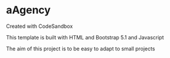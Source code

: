 # aAgency
Created with CodeSandbox

This template is built with HTML and Bootstrap 5.1 and Javascript

The aim of this project is to be easy to adapt to small projects
